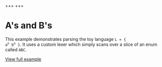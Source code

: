 +++
+++

# A's and B's

This example demonstrates parsing the toy language <code>L = { a<sup>n</sup> b<sup>n</sup> }</code>.
It uses a custom lexer which simply scans over a slice of an enum called `ABC`.

[View full example](TODO)
